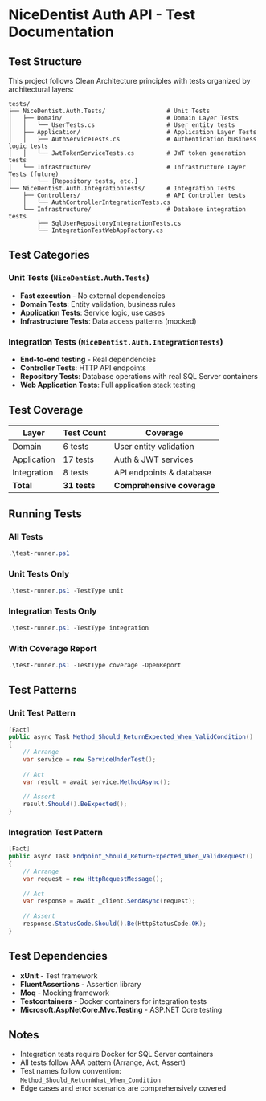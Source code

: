 # NiceDentist Auth API - Test Documentation

## Test Structure

This project follows Clean Architecture principles with tests organized by architectural layers:

```
tests/
├── NiceDentist.Auth.Tests/                 # Unit Tests
│   ├── Domain/                             # Domain Layer Tests
│   │   └── UserTests.cs                    # User entity tests
│   ├── Application/                        # Application Layer Tests
│   │   ├── AuthServiceTests.cs             # Authentication business logic tests
│   │   └── JwtTokenServiceTests.cs         # JWT token generation tests
│   └── Infrastructure/                     # Infrastructure Layer Tests (future)
│       └── [Repository tests, etc.]
└── NiceDentist.Auth.IntegrationTests/      # Integration Tests
    ├── Controllers/                        # API Controller tests
    │   └── AuthControllerIntegrationTests.cs
    └── Infrastructure/                     # Database integration tests
        ├── SqlUserRepositoryIntegrationTests.cs
        └── IntegrationTestWebAppFactory.cs
```

## Test Categories

### Unit Tests (`NiceDentist.Auth.Tests`)
- **Fast execution** - No external dependencies
- **Domain Tests**: Entity validation, business rules
- **Application Tests**: Service logic, use cases
- **Infrastructure Tests**: Data access patterns (mocked)

### Integration Tests (`NiceDentist.Auth.IntegrationTests`)
- **End-to-end testing** - Real dependencies
- **Controller Tests**: HTTP API endpoints
- **Repository Tests**: Database operations with real SQL Server containers
- **Web Application Tests**: Full application stack testing

## Test Coverage

| Layer | Test Count | Coverage |
|-------|------------|----------|
| Domain | 6 tests | User entity validation |
| Application | 17 tests | Auth & JWT services |
| Integration | 8 tests | API endpoints & database |
| **Total** | **31 tests** | **Comprehensive coverage** |

## Running Tests

### All Tests
```powershell
.\test-runner.ps1
```

### Unit Tests Only
```powershell
.\test-runner.ps1 -TestType unit
```

### Integration Tests Only
```powershell
.\test-runner.ps1 -TestType integration
```

### With Coverage Report
```powershell
.\test-runner.ps1 -TestType coverage -OpenReport
```

## Test Patterns

### Unit Test Pattern
```csharp
[Fact]
public async Task Method_Should_ReturnExpected_When_ValidCondition()
{
    // Arrange
    var service = new ServiceUnderTest();
    
    // Act
    var result = await service.MethodAsync();
    
    // Assert
    result.Should().BeExpected();
}
```

### Integration Test Pattern
```csharp
[Fact]
public async Task Endpoint_Should_ReturnExpected_When_ValidRequest()
{
    // Arrange
    var request = new HttpRequestMessage();
    
    // Act
    var response = await _client.SendAsync(request);
    
    // Assert
    response.StatusCode.Should().Be(HttpStatusCode.OK);
}
```

## Test Dependencies

- **xUnit** - Test framework
- **FluentAssertions** - Assertion library
- **Moq** - Mocking framework
- **Testcontainers** - Docker containers for integration tests
- **Microsoft.AspNetCore.Mvc.Testing** - ASP.NET Core testing

## Notes

- Integration tests require Docker for SQL Server containers
- All tests follow AAA pattern (Arrange, Act, Assert)
- Test names follow convention: `Method_Should_ReturnWhat_When_Condition`
- Edge cases and error scenarios are comprehensively covered
